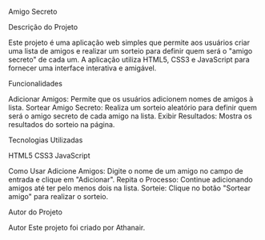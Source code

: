 Amigo Secreto

Descrição do Projeto

Este projeto é uma aplicação web simples que permite aos usuários criar uma lista de amigos e realizar um sorteio para definir quem será o "amigo secreto" de cada um. A aplicação utiliza HTML5, CSS3 e JavaScript para fornecer uma interface interativa e amigável.

Funcionalidades

Adicionar Amigos: Permite que os usuários adicionem nomes de amigos à lista.
Sortear Amigo Secreto: Realiza um sorteio aleatório para definir quem será o amigo secreto de cada amigo na lista.
Exibir Resultados: Mostra os resultados do sorteio na página.

Tecnologias Utilizadas

HTML5
CSS3
JavaScript

Como Usar
Adicione Amigos: Digite o nome de um amigo no campo de entrada e clique em "Adicionar".
Repita o Processo: Continue adicionando amigos até ter pelo menos dois na lista.
Sorteie: Clique no botão "Sortear amigo" para realizar o sorteio.

Autor do Projeto

Autor
Este projeto foi criado por Athanair.
